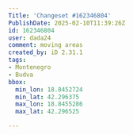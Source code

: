 ```yaml
---
Title: 'Changeset #162346804'
PublishDate: 2025-02-10T11:39:26Z
id: 162346804
user: dada24
comment: moving areas
created_by: iD 2.31.1
tags:
- Montenegro
- Budva
bbox:
  min_lon: 18.8452724
  min_lat: 42.296375
  max_lon: 18.8455286
  max_lat: 42.296525

---
```

